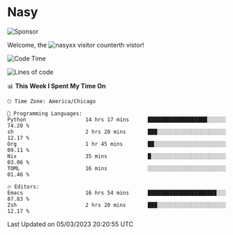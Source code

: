 # Nasy

<!--
<p align="center">
<img height="200" src="https://github-readme-stats.vercel.app/api?username=nasyxx&count_private=true&show_icons=true&theme=dracula&include_all_commits=true"/>
<img height="200" src="https://github-readme-stats.vercel.app/api/top-langs/?username=nasyxx&theme=dracula&hide=html,jupyter+notebook&count_private=true&show_icons=true"/>
</p>

  
----------------
-->

![Sponsor](https://img.shields.io/static/v1.svg?label=Sponsor&message=%E2%9D%A4&logo=GitHub&style=flat&color=pink)
 
Welcome, the ![nasyxx visitor counter](https://count.getloli.com/get/@nasyxx?theme=rule34)th vistor!
 
<!--START_SECTION:waka-->
![Code Time](http://img.shields.io/badge/Code%20Time-3%2C206%20hrs%2047%20mins-blue)

![Lines of code](https://img.shields.io/badge/From%20Hello%20World%20I%27ve%20Written-6.0%20million%20lines%20of%20code-blue)

📊 **This Week I Spent My Time On** 

```text
🕑︎ Time Zone: America/Chicago

💬 Programming Languages: 
Python                   14 hrs 17 mins      ███████████████████░░░░░░   74.20 % 
sh                       2 hrs 20 mins       ███░░░░░░░░░░░░░░░░░░░░░░   12.17 % 
Org                      1 hr 45 mins        ██░░░░░░░░░░░░░░░░░░░░░░░   09.11 % 
Nix                      35 mins             █░░░░░░░░░░░░░░░░░░░░░░░░   03.06 % 
TOML                     16 mins             ░░░░░░░░░░░░░░░░░░░░░░░░░   01.46 % 

🔥 Editors: 
Emacs                    16 hrs 54 mins      ██████████████████████░░░   87.83 % 
Zsh                      2 hrs 20 mins       ███░░░░░░░░░░░░░░░░░░░░░░   12.17 % 
```


 Last Updated on 05/03/2023 20:20:55 UTC
<!--END_SECTION:waka-->

<!-- ![visitors](https://visitor-badge.laobi.icu/badge?page_id=nasyxx.nasyxx) -->
